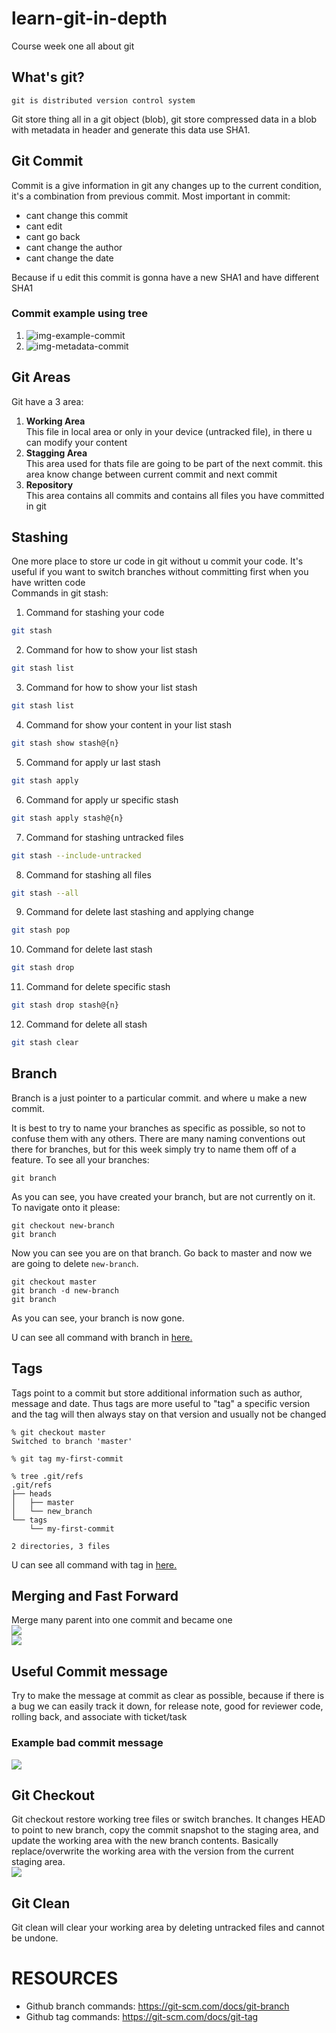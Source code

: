 # learn-git-in-depth
Course week one all about git
<br/>
<h2>What's git?</h2>

```
git is distributed version control system
```
<div>Git store thing all in a git object (blob), git store compressed data in a blob with metadata in header and generate this data use SHA1.</div>
<h2>Git Commit</h2>
<div>
  Commit is a give information in git any changes up to the current condition, it's a combination from previous commit.
  Most important in commit:
  <ul>
    <li>cant change this commit</li>
    <li>cant edit</li>
    <li>cant go back</li>
    <li>cant change the author</li>
    <li>cant change the date</li>
  </ul>
  <div>Because if u edit this commit is gonna have a new SHA1 and have different SHA1</div>
</div>
<h3>Commit example using tree</h3>
<ol>
  <li>
    <img src="https://user-images.githubusercontent.com/85268263/149650457-eac24bc8-aaca-4c27-8161-8417a2e80622.png" alt="img-example-commit" />
  </li>
  <li>
    <img src="https://user-images.githubusercontent.com/85268263/149650761-23291a18-01a1-48bc-8a81-641a4f25cbd0.png" alt="img-metadata-commit"/>
  </li>
</ol>
<h2>Git Areas</h2>
<div>
  Git have a 3 area:
  <ol>
    <li>
      <div><strong>Working Area</strong></div>
      <div>This file in local area or only in your device (untracked file), in there u can modify your content</div>
    </li>
    <li>
      <div><strong>Stagging Area</strong></div>
      <div>This area used for thats file are going to be part of the next commit. this area know change between current commit and next commit</div>
    </li>
    <li>
      <div><strong>Repository</strong></div>
      <div>This area contains all commits and contains all files you have committed in git</div>
    </li>
  </ol>
</div>
<h2>Stashing</h2>
<div>
  One more place to store ur code in git without u commit your code. 
  It's useful if you want to switch branches without committing first when you have written code
</div>
<div>Commands in git stash:</div>

1. Command for stashing your code

```sh
git stash
```

2. Command for how to show your list stash

```sh
git stash list
```

3. Command for how to show your list stash

```sh
git stash list
```

4. Command for show your content in your list stash

```sh
git stash show stash@{n}
```

5. Command for apply ur last stash

```sh
git stash apply
```

6. Command for apply ur specific stash

```sh
git stash apply stash@{n}
```

7. Command for stashing untracked files

```sh
git stash --include-untracked
```

8. Command for stashing all files

```sh
git stash --all
```

9. Command for delete last stashing and applying change

```sh
git stash pop
```

10. Command for delete last stash

```sh
git stash drop
```

11. Command for delete specific stash

```sh
git stash drop stash@{n}
```

12. Command for delete all stash

```sh
git stash clear
```

<h2>Branch</h2>
<div>
  Branch is a just pointer to a particular commit. and where u make a new commit.
</div>

It is best to try to name your branches as specific as possible, so not to confuse them with any others. There are many naming conventions out there for branches, but for this week simply try to name them off of a feature. To see all your branches:

```
git branch
```

As you can see, you have created your branch, but are not currently on it. To navigate onto it please:

```
git checkout new-branch
git branch
```

Now you can see you are on that branch. Go back to master and now we are going to delete `new-branch`.

```
git checkout master
git branch -d new-branch
git branch
```

As you can see, your branch is now gone.
<div>
  U can see all command with branch in <a href="https://git-scm.com/docs/git-branch">here.</a>
</div>

<h2>Tags</h2>
<div>Tags point to a commit but store additional information such as author, message and date. Thus tags are more useful to "tag" a specific version and the tag will then always stay on that version and usually not be changed</div>

```
% git checkout master    
Switched to branch 'master'

% git tag my-first-commit

% tree .git/refs        
.git/refs
├── heads
│   ├── master
│   └── new_branch
└── tags
    └── my-first-commit

2 directories, 3 files
```

<div>
  U can see all command with tag in <a href="https://git-scm.com/docs/tag">here.</a>
</div>

<h2>Merging and Fast Forward</h2>
<div>Merge many parent into one commit and became one</div>
<div><img src="https://user-images.githubusercontent.com/85268263/149847499-215bfec5-274f-4de5-a11e-ca9da571013d.png" /><div>
<div><img src="https://user-images.githubusercontent.com/85268263/149847553-57b7dfd5-3dd5-4c3d-ae0f-7a3a87e394db.png" /><div>
  
<h2>Useful Commit message</h2>
Try to make the message at commit as clear as possible, because if there is a bug we can easily track it down, for release note, good for reviewer code, rolling back, and associate with ticket/task
<h3>Example bad commit message</h3>
<img src="https://user-images.githubusercontent.com/85268263/149848310-e076616b-154a-41db-840d-e001a1a7cdb1.png" />
  
<h2>Git Checkout</h2>
Git checkout restore working tree files or switch branches. It changes HEAD to point to new branch, copy the commit snapshot to the staging area, and update the working area with the new branch contents. Basically replace/overwrite the working area with the version from the current staging area.
<div><img src="https://user-images.githubusercontent.com/85268263/149849232-670b782a-c72b-488f-bffb-cc82f2fcb4f5.png" /></div>
  
<h2>Git Clean</h2>
Git clean will clear your working area by deleting untracked files and cannot be undone. 




<a name="resources" id="resources"></a>
# RESOURCES

* Github branch commands: https://git-scm.com/docs/git-branch
* Github tag commands: https://git-scm.com/docs/git-tag
